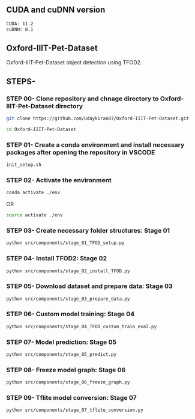 ## CUDA and cuDNN version
```bash
CUDA: 11.2
cuDNN: 8.1
```

## Oxford-IIIT-Pet-Dataset
Oxford-IIIT-Pet-Dataset object detection using TFOD2.

## STEPS-
### STEP 00- Clone repository and chnage directory to Oxford-IIIT-Pet-Dataset directory

```bash
git clone https://github.com/Udaykiran87/Oxford-IIIT-Pet-Dataset.git

cd Oxford-IIIT-Pet-Dataset
```
### STEP 01- Create a conda environment and install necessary packages after opening the repository in VSCODE

```bash
init_setup.sh
```
### STEP 02- Activate the environment
```bash
conda activate ./env
```
OR
```bash
source activate ./env
```

### STEP 03- Create necessary folder structures: Stage 01
```bash
python src/components/stage_01_TFOD_setup.py
```

### STEP 04- Install TFOD2: Stage 02
```bash
python src/components/stage_02_install_TFOD.py
```

### STEP 05- Download dataset and prepare data: Stage 03
```bash
python src/components/stage_03_prepare_data.py
```

### STEP 06- Custom model training: Stage 04
```bash
python src/components/stage_04_TFOD_custom_train_eval.py
```
### STEP 07- Model prediction: Stage 05
```bash
python src/components/stage_05_predict.py
```
### STEP 08- Freeze model graph: Stage 06
```bash
python src/components/stage_06_freeze_graph.py
```
### STEP 09- Tflite model conversion: Stage 07
```bash
python src/components/stage_07_tflite_conversion.py
```